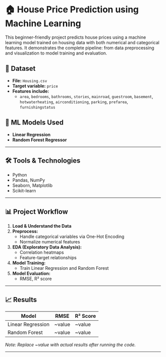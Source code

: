 # 🏠 House Price Prediction using Machine Learning

This beginner-friendly project predicts house prices using a machine learning model trained on housing data with both numerical and categorical features. It demonstrates the complete pipeline: from data preprocessing and visualization to model training and evaluation.

## 📁 Dataset

- **File:** `Housing.csv`
- **Target variable:** `price`
- **Features include:**
  - `area`, `bedrooms`, `bathrooms`, `stories`, `mainroad`, `guestroom`, `basement`, `hotwaterheating`, `airconditioning`, `parking`, `prefarea`, `furnishingstatus`

## 🧠 ML Models Used

- **Linear Regression**
- **Random Forest Regressor**

---

## 🛠️ Tools & Technologies

- Python
- Pandas, NumPy
- Seaborn, Matplotlib
- Scikit-learn

---

## 📊 Project Workflow

1. **Load & Understand the Data**
2. **Preprocess:**
   - Handle categorical variables via One-Hot Encoding
   - Normalize numerical features
3. **EDA (Exploratory Data Analysis):**
   - Correlation heatmaps
   - Feature-target relationships
4. **Model Training:**
   - Train Linear Regression and Random Forest
5. **Model Evaluation:**
   - RMSE, R² score
  

---

## 📈 Results

| Model             | RMSE     | R² Score |
|------------------|----------|----------|
| Linear Regression| ~value   | ~value   |
| Random Forest    | ~value   | ~value   |

*Note: Replace ~value with actual results after running the code.*

---


